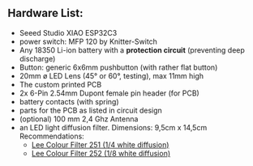 ## Hardware List:
- Seeed Studio XIAO ESP32C3
- power switch: MFP 120 by Knitter-Switch
- Any 18350 Li-ion battery with a **protection circuit** (preventing deep discharge)
- Button: generic 6x6mm pushbutton (with rather flat button)
- 20mm ø LED Lens (45° or 60°, testing), max 11mm high
- The custom printed PCB
- 2x 6-Pin 2.54mm Dupont female pin header (for PCB)
- battery contacts (with spring)
- parts for the PCB as listed in circuit design
- (optional) 100 mm 2,4 Ghz Antenna
- an LED light diffusion filter. Dimensions: 9,5cm x 14,5cm  
  Recommendations: 
  - [Lee Colour Filter 251 (1/4 white diffusion)](https://www.thomann.de/intl/lee_colour_filter_251_q_w_diffus.htm)
  - [Lee Colour Filter 252 (1/8 white diffusion)](https://www.thomann.de/intl/lee_colour_filter_252_e_w_diffus.htm)